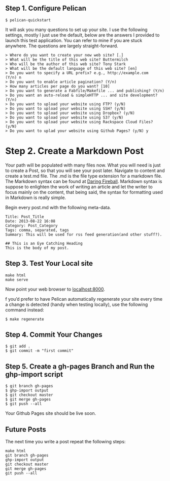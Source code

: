 ## Step 1. Configure Pelican
    $ pelican-quickstart
It will ask you many questions to set up your site. I use the following settings, mostly I just use the default, below are the answers I provided to launch this test application. You can refer to mine if you are stuck anywhere. The questions are largely straight-forward.

    > Where do you want to create your new web site? [.]
    > What will be the title of this web site? Buttermilch
    > Who will be the author of this web site? Tony Stark
    > What will be the default language of this web site? [en]
    > Do you want to specify a URL prefix? e.g., http://example.com   (Y/n) n
    > Do you want to enable article pagination? (Y/n)
    > How many articles per page do you want? [10]
    > Do you want to generate a Fabfile/Makefile ... and publishing? (Y/n)
    > Do you want an auto-reload & simpleHTTP ... and site development? (Y/n)
    > Do you want to upload your website using FTP? (y/N)
    > Do you want to upload your website using SSH? (y/N)
    > Do you want to upload your website using Dropbox? (y/N)
    > Do you want to upload your website using S3? (y/N)
    > Do you want to upload your website using Rackspace Cloud Files? (y/N)
    > Do you want to uplad your website using Github Pages? (y/N) y
# Step 2. Create a Markdown Post

Your path will be populated with many files now. What you will need is just to create a Post, so that you will see your post later. Navigate to content and create a test.md file. The .md is the file type extension for a markdown file. The Markdown syntax can be found at [Daring Fireball](https://daringfireball.net/projects/markdown/syntax "MarkDown Syntax"). Markdown syntax is suppose to enlighten the work of writing an article and let the writer to focus mainly on the content, that being said, the syntax for formatting used in Markdown is really simple.    

Begin every post.md with the following meta-data.

    Title: Post_Title
    Date: 2013-08-22 16:08
    Category: Post_Category
    Tags: comma, separated, tags
    Summary: This will be used for rss feed generation(and other stuff?).

    ## This is an Eye Catching Heading
    This is the body of my post.
## Step 3. Test Your Local site

    make html
    make serve

Now point your web browser to [localhost:8000](http://localhost:8000 "Your site should be here").    

f you’d prefer to have Pelican automatically regenerate your site every time a change is detected (handy when testing locally), use the following command instead:

    $ make regenerate

## Step 4. Commit Your Changes

    $ git add .
    $ git commit -m "first commit"
## Step 5. Create a gh-pages Branch and Run the ghp-import script
    $ git branch gh-pages
    $ ghp-import output
    $ git checkout master
    $ git merge gh-pages
    $ git push --all
Your Github Pages site should be live soon.

## Future Posts

The next time you write a post repeat the following steps:

    make html
    git branch gh-pages
    ghp-import output
    git checkout master
    git merge gh-pages
    git push --all
